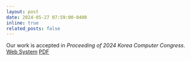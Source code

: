 ```yaml
---
layout: post
date: 2024-05-27 07:59:00-0400
inline: true
related_posts: false
---
```


Our work is accepted in *Proceeding of 2024 Korea Computer Congress*. <br>
[Web System](http://biohealth.snu.ac.kr/software/mITHDrugViz/) [PDF](https://taehoonkweon.github.io/assets/pdf/Web-based%20Exploratory%20Data%20Mining%20System%20for%20Analy.pdf)